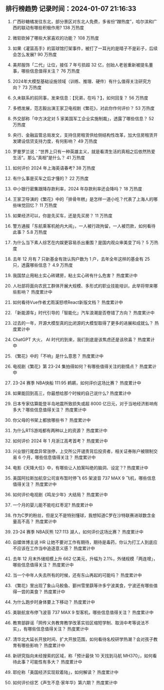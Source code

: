 
## 排行榜趋势 记录时间：2024-01-07 21:16:33
  
  1. 广西砂糖橘发往东北，部分景区对东北人免费，多省份“蹭热度”，哈尔滨和广西的联动有哪些积极作用? 138 万热度
    
  2. 微软砍掉了哪些大家喜欢的功能？ 108 万热度
    
  3. 如果《灌篮高手》的篮球馆打架事件，被打了一耳光的是晴子不是彩子，后续会怎么发展? 90 万热度
    
  4. 美邦服饰「二代」让位，接任 7 年亏损超 32 亿，创始人老爸重新被提名董事，哪些信息值得关注？ 76 万热度
    
  5. 2024年大模型基础设施领域（训练、推理、硬件）有什么值得关注研究方向？ 73 万热度
    
  6. 久未联系的前同事，发来信息：【兄弟，在吗？】，如何回复？ 56 万热度
    
  7. 多栖发展，范志毅出演王家卫电视剧《繁花》，对此你作何评价？ 53 万热度
    
  8. 外交部称「中方决定对 5 家美国军工企业实施制裁」，透露了哪些信息？ 52 万热度
    
  9. 央行、金融监管总局发文，支持住房租赁供给侧结构性改革，加大住房租赁开发建设信贷支持力度，有何影响？ 49 万热度
    
  10. 罗曼罗兰说：“世界上只有一种英雄主义，就是看清生活的真相之后依然热爱生活”。那么“真相”是什么？ 41 万热度
    
  11. 如何评价 2024 年上海英语春考? 38 万热度
    
  12. 有什么事是买车之后才懂的？ 22 万热度
    
  13. 中小银行密集跟降存款利率，2024 年存款利率还会降吗？ 18 万热度
    
  14. 王家卫导演的《繁花》中的「排骨年糕」是怎样一道小吃？代表了上海人的哪些味觉回忆？ 11 万热度
    
  15. 如果经济可以，你是先买车，还是先买房？ 11 万热度
    
  16. 警方通报「东航乘客机舱内大闹」，一人被行政拘留，一人被罚款，如何看待此事？ 5.8 万热度
    
  17. 为什么当下素人综艺在内娱更容易杀出重围？是国内观众审美变了吗？ 5 万热度
    
  18. 去年 12 月有 7 只新基金有效认购户数为 1 户，去年全年这样的基金有 25 只，透露哪些信息？ 4.9 万热度
    
  19. 我国禁止用粘土实心砖建房，粘土实心砖有什么危害？ 热度累计中
    
  20. 人社部将面向农民工群体开展大规模、多形式的职业技能培训，此举将带来哪些影响？ 热度累计中
    
  21. 如何看待Vue作者尤雨溪怒喷React新版文档？ 热度累计中
    
  22. 「新能源车」时代引导的「智能化」汽车浪潮是否卷错了方向？ 热度累计中
    
  23. 过去的一年，开源大模型真的比闭源的大模型取得了更多的进展和成就么？ 热度累计中
    
  24. ChatGPT 大火， AI 时代的到来，我们到底是该焦虑还是该欣喜？ 热度累计中
    
  25. 《繁花》中的「不响」是什么意思？ 热度累计中
    
  26. 电视剧《繁花》第 23-24 集拍得如何？有哪些值得关注的剧情点？ 热度累计中
    
  27. 23-24 赛季 NBA快船 111:95 鹈鹕，如何评价这场比赛？ 热度累计中
    
  28. 如果能回到高三，你最想给那个时候的自己说什么? 热度累计中
    
  29. 日本专家估算能登半岛地震所致损失或超 8000 亿日元，对于当地经济影响有多大？哪些信息值得关注？ 热度累计中
    
  30. 你父母的书架上都放哪些书？ 热度累计中
    
  31. 为什么RTS游戏都有两种以上的资源？ 热度累计中
    
  32. 如何评价 2024 年 1 月浙江高考首考？ 热度累计中
    
  33. 兴业银行尾盘异常涨停，上交所公开谴责背后投资者，相关证券账户被限制交易 6 个月，哪些信息值得关注？ 热度累计中
    
  34. 电影《天降大任》中，有哪些让人拍案叫绝的脑洞、设定？? 热度累计中
    
  35. 美国阿拉斯加航空公司宣布暂时停飞 65 架波音 737 MAX 9 飞机，哪些信息值得关注？ 热度累计中
    
  36. 如何评价电视剧《鸣龙少年》大结局？ 热度累计中
    
  37. 一个月的婴儿能不能吃红枣泥? 热度累计中
    
  38. 作为C罗的粉丝，但是又不是特别懂球，我想知道C罗在沙特联赛进球数含金量高不高？ 热度累计中
    
  39. 23-24 赛季 NBA灰熊 127:113 湖人，如何评价这场比赛？ 热度累计中
    
  40. 自媒体博主说 HR 让她不要对工作有期待，期待是毒药，你认为打工人到底应不应该在工作当中追逐意义感？ 热度累计中
    
  41. 去年 12 月末外储规模上升 662 亿美元，升幅为 2.1%，外储规模「两连增」，哪些信息值得关注？ 热度累计中
    
  42. 当一个中年人失去所有的时候，还有东山再起的可能吗？ 热度累计中
    
  43. 《繁花》里出现了象山马鲛鱼、鄞州雪里蕻等许多宁波美食，宁波还有哪些值得一尝的美食？ 热度累计中
    
  44. 为什么跑步时身体要上下移动？ 热度累计中
    
  45. 美联航宣布停飞波音 737 MAX 9 型客机，哪些信息值得关注？ 热度累计中
    
  46. 教育部辟谣「网传义务教育教学改革实验区缩短学制、取消中考等说法不实」，有哪些信息值得关注？ 热度累计中
    
  47. 清华北大延长开放时间、扩大开放范围，如何看待名校研学热潮？会对孩子教育有哪些影响？ 热度累计中
    
  48. 新研究指向未经搜索的区域，称「预计最快 10 天找到马航 MH370」，如何看待此事？可能性有多大？ 热度累计中
    
  49. 耶伦称「美国经济实现软着陆」，如何解读？ 热度累计中
    
  50. 如何评价综艺《声生不息·家年华》第六期？ 热度累计中
    